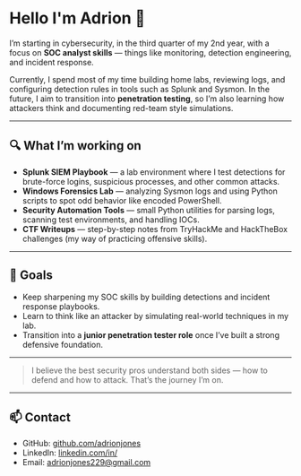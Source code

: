 # Hello I'm Adrion 👋

I’m starting in cybersecurity, in the third quarter of my 2nd year, with a focus on **SOC analyst skills** — things like monitoring, detection engineering, and incident response.  

Currently, I spend most of my time building home labs, reviewing logs, and configuring detection rules in tools such as Splunk and Sysmon. In the future, I aim to transition into **penetration testing**, so I’m also learning how attackers think and documenting red-team style simulations.

---

## 🔍 What I’m working on
- **Splunk SIEM Playbook** — a lab environment where I test detections for brute-force logins, suspicious processes, and other common attacks.  
- **Windows Forensics Lab** — analyzing Sysmon logs and using Python scripts to spot odd behavior like encoded PowerShell.  
- **Security Automation Tools** — small Python utilities for parsing logs, scanning test environments, and handling IOCs.  
- **CTF Writeups** — step-by-step notes from TryHackMe and HackTheBox challenges (my way of practicing offensive skills).  

---

## 🌱 Goals
- Keep sharpening my SOC skills by building detections and incident response playbooks.  
- Learn to think like an attacker by simulating real-world techniques in my lab.  
- Transition into a **junior penetration tester role** once I’ve built a strong defensive foundation.
  
---

> I believe the best security pros understand both sides — how to defend and how to attack. That’s the journey I’m on.

---

## 📫 Contact
- GitHub: [github.com/adrionjones](https://github.com/adrionjones)  
- LinkedIn: [linkedin.com/in/<your-linkedin-handle>](https://linkedin.com/in/<your-linkedin-handle>)  
- Email: adrionjones229@gmail.com

